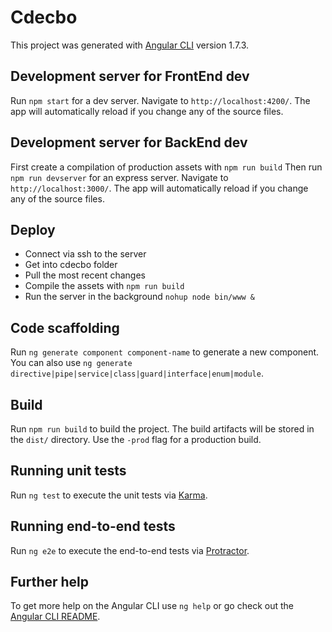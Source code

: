 # Cdecbo

This project was generated with [Angular CLI](https://github.com/angular/angular-cli) version 1.7.3.

## Development server for FrontEnd dev

Run `npm start` for a dev server. Navigate to `http://localhost:4200/`. The app will automatically reload if you change any of the source files.

## Development server for BackEnd dev

First create a compilation of production assets with `npm run build`
Then run `npm run devserver` for an express server. Navigate to `http://localhost:3000/`. The app will automatically reload if you change any of the source files.

## Deploy

- Connect via ssh to the server
- Get into cdecbo folder
- Pull the most recent changes
- Compile the assets with `npm run build`
- Run the server in the background `nohup node bin/www &`

## Code scaffolding

Run `ng generate component component-name` to generate a new component. You can also use `ng generate directive|pipe|service|class|guard|interface|enum|module`.

## Build

Run `npm run build` to build the project. The build artifacts will be stored in the `dist/` directory. Use the `-prod` flag for a production build.

## Running unit tests

Run `ng test` to execute the unit tests via [Karma](https://karma-runner.github.io).

## Running end-to-end tests

Run `ng e2e` to execute the end-to-end tests via [Protractor](http://www.protractortest.org/).

## Further help

To get more help on the Angular CLI use `ng help` or go check out the [Angular CLI README](https://github.com/angular/angular-cli/blob/master/README.md).
